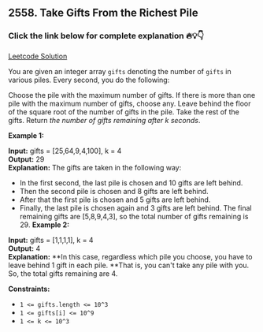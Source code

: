 ## 2558. Take Gifts From the Richest Pile

### Click the link below for complete explanation 🔥💡👇

[Leetcode Solution](https://leetcode.com/problems/take-gifts-from-the-richest-pile/solutions/6139730/simple-approach-easy-to-understand-java-solution-priority-queue/)

You are given an integer array ``gifts`` denoting the number of ``gifts`` in various piles. Every second, you do the following:

Choose the pile with the maximum number of gifts.
If there is more than one pile with the maximum number of gifts, choose any.
Leave behind the floor of the square root of the number of gifts in the pile. Take the rest of the gifts.
Return *the number of gifts remaining after k seconds*.

 

**Example 1:**

**Input:** gifts = [25,64,9,4,100], k = 4 <br>
**Output:** 29   <br>
**Explanation:**
The gifts are taken in the following way:
- In the first second, the last pile is chosen and 10 gifts are left behind.
- Then the second pile is chosen and 8 gifts are left behind.
- After that the first pile is chosen and 5 gifts are left behind.
- Finally, the last pile is chosen again and 3 gifts are left behind.
The final remaining gifts are [5,8,9,4,3], so the total number of gifts remaining is 29.
**Example 2:**

**Input:** gifts = [1,1,1,1], k = 4 <br>
**Output:** 4   <br>
**Explanation:** 
**In this case, regardless which pile you choose, you have to leave behind 1 gift in each pile. 
**That is, you can't take any pile with you. 
So, the total gifts remaining are 4.
 

**Constraints:**

- ``1 <= gifts.length <= 10^3`` <br>
- ``1 <= gifts[i] <= 10^9`` <br>
- ``1 <= k <= 10^3``